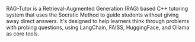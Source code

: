 RAG-Tutor is a Retrieval-Augmented Generation (RAG) based C++ tutoring system that uses the Socratic Method to guide students without giving away direct answers. It's designed to help learners think through problems with probing questions, using LangChain, FAISS, HuggingFace, and Ollama as core tools.
